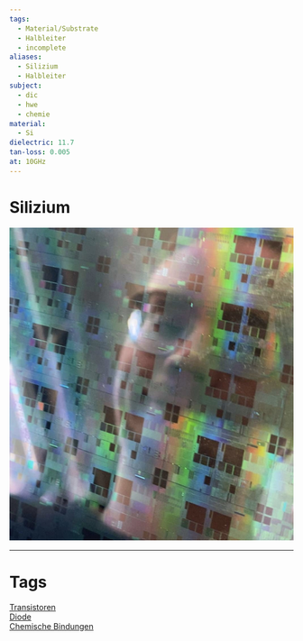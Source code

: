 ```yaml
---
tags:
  - Material/Substrate
  - Halbleiter
  - incomplete
aliases:
  - Silizium
  - Halbleiter
subject:
  - dic
  - hwe
  - chemie
material:
  - Si
dielectric: 11.7
tan-loss: 0.005
at: 10GHz
---
```


# Silizium

![InlineR|300](assets/Pasted%20image%2020240116122317.jpg)






---

# Tags

[Transistoren]({MOC}%20Transistor.md)  
[Diode](Diode.md)  
[Chemische Bindungen](../../Chemie/Chemische%20Bindungen.md)